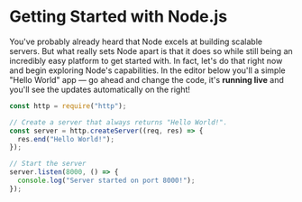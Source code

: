 # Getting Started with Node.js

You've probably already heard that Node excels at building scalable servers.
But what really sets Node apart is that it does so while still being an
incredibly easy platform to get started with. In fact, let's do that right
now and begin exploring Node's capabilities. In the editor below you'll
a simple "Hello World" app &mdash; go ahead and change the code, it's
**running live** and you'll see the updates automatically on the right!


```js runkit title=simple.js
const http = require("http");

// Create a server that always returns "Hello World!".
const server = http.createServer((req, res) => {
  res.end("Hello World!");
});

// Start the server
server.listen(8000, () => {
  console.log("Server started on port 8000!");
});
```

